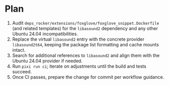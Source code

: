 # Plan

1. Audit `deps_rocker/extensions/foxglove/foxglove_snippet.Dockerfile` (and related templates) for the `libasound2` dependency and any other Ubuntu 24.04 incompatibilities.
2. Replace the virtual `libasound2` entry with the concrete provider `libasound2t64`, keeping the package list formatting and cache mounts intact.
3. Search for additional references to `libasound2` and align them with the Ubuntu 24.04 provider if needed.
4. Run `pixi run ci`; iterate on adjustments until the build and tests succeed.
5. Once CI passes, prepare the change for commit per workflow guidance.
